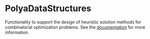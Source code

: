 # PolyaDataStructures

Functionality to support the design of heuristic solution methods for combinatorial optimization problems. See the [documentation](michiel-vl.github.io/PolyaDataStructures.jl) for more information.

